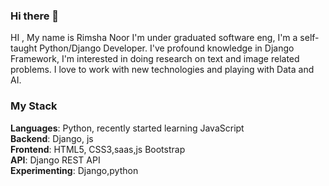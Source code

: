 ### Hi there 👋
HI , My name is Rimsha Noor I'm under graduated software eng, I'm a self-taught Python/Django Developer. I've profound knowledge in Django Framework,
 I'm interested in doing research on text and image related problems. I love to work with new technologies and playing with Data and AI.<br>
### My Stack
<b>Languages</b>: Python,  recently started learning JavaScript <br>
<b>Backend</b>: Django, js <br>
<b>Frontend</b>: HTML5, CSS3,saas,js Bootstrap<br>
<b>API</b>: Django REST API<br>
<b>Experimenting</B>: Django,python<br>


<!--
**Rimsha55/Rimsha55** is a ✨ _special_ ✨ repository because its `README.md` (this file) appears on your GitHub profile.

Here are some ideas to get you started:

- 🔭 I’m currently working on ...
- 🌱 I’m currently learning ...
- 👯 I’m looking to collaborate on ...
- 🤔 I’m looking for help with ...
- 💬 Ask me about ...
- 📫 How to reach me: ...
- 😄 Pronouns: ...
- ⚡ Fun fact: ...
-->
